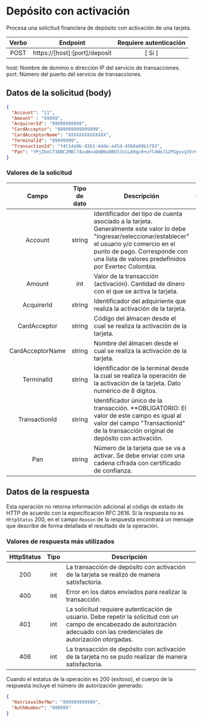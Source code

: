 # Depósito con activación

Procesa una solicitud financiera de depósito con activación de una tarjeta.

| Verbo | Endpoint                                      | Requiere autenticación |
| :---: | --------------------------------------------- | :--------------------: |
| POST  | https://[host]:[port]/deposit            |          [ Si ]        |

host: Nombre de dominio o dirección IP del servicio de transacciones.  
port: Número del puerto del servicio de transacciones.

## Datos de la solicitud (body)

```json
{
  "Account": "11",
  "Amount" : "99999",
  "AcquirerId": "99999999999",
  "CardAcceptor": "999999999999999",
  "CardAcceptorName": "XXXXXXXXXXXXXX",
  "TerminalId": "99999999",
  "TransactionId": "f4t14a9b-42b1-4dde-a45d-4568a99b1f93",
  "Pan": "YPjZbxCT3ABC2MBl74uuWvu6mBNa9BO3JUiLA9qc0+uYl4WeJ12PGgvxq3VrKVq3vRE5M0HjRNyDUKuv3+boXk1AvjLLXgB1nF1bGeZOg+ASx0euXajFE/4Kwg2bHF1QmlVakn6vZzDBanptkXIzAU9CrnCoEnrtuUgZmCwasiY=",
}
```

### Valores de la solicitud

Campo | Tipo de dato| Descripción | Requerido
:---: | :----------:| ----------- | :-------:
Account | string | Identificador del tipo de cuenta asociado a la tarjeta. Generalmente este valor lo debe "ingresar/seleccionar/establecer" el usuario y/o comercio en el punto de pago. Corresponde con una lista de valores predefinidos por Evertec Colombia. | [ Si ]
Amount | int | Valor de la transacción (activación). Cantidad de dinero con el que se activa la tarjeta. | [ Si ] 
AcquirerId | string | Identificador del adquiriente que realiza la activación de la tarjeta. | [ Si ]
CardAcceptor | string | Código del álmacen desde el cual se realiza la activación de la tarjeta. | [ Si ]
CardAcceptorName | string | Nombre del álmacen desde el cual se realiza la activación de la tarjeta. | [ Si ]
TerminalId | string | Identificador de la terminal desde la cual se realiza la operación de la activación de la tarjeta. Dato numérico de 8 dígitos. | [ Si ]
TransactionId | string |Identificador único de la transacción. **OBLIGATORIO: El valor de este campo es igual al valor del campo "TransactionId" de la transacción original de depósito con activación. | [Si]
Pan | string | Número de la tarjeta que se va a activar. Se debe enviar com una cadena cifrada con certificado de confianza. | [ Si ]

## Datos de la respuesta
Esta operación no retorna información adicional al código de estado de HTTP de acuerdo con la especificación RFC 2616. Si la respuesta no es `HttpStatus` 200, en el campo `Reason` de la respuesta encontrará un mensaje que describe de forma detallada el resultado de la operación.

### Valores de respuesta más utilizados

HttpStatus | Tipo | Descripción
:---: | :--------: | ------------
200 | int | La transacción de depósito con activación de la tarjeta se realizó de manera satisfactoria.
400 | int | Error en los datos enviados para realizar la transacción.
401 | int | La solicitud requiere autenticación de usuario. Debe repetir la solicitud con un campo de encabezado de autorización adecuado con las credenciales de autorización otorgadas.
406 | int | La transacción de depósito con activación de la tarjeta no se pudo realizar de manera satisfactoria.

Cuando el estatus de la operación es 200 (exitoso), el cuerpo de la respuesta incluye el número de autorización generado:

```json
{
  "RetrievalRefNo": "999999999999",
  "AuthNumber": "999999"
}
```
